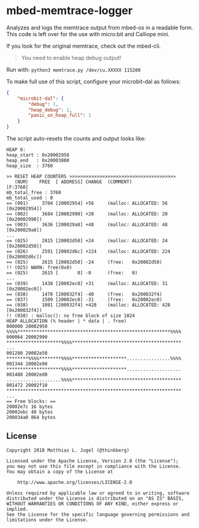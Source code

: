 # mbed-memtrace-logger

Analyzes and logs the memtrace output from mbed-os in a readable form. 
This code is left over for the use with micro:bit and Calliope mini.

If you look for the original memtrace, check out the mbed-cli.

> You need to enable heap debug output!

Run with: `python3 memtrace.py /dev/cu.XXXXX 115200`

To make full use of this script, configure your microbit-dal as follows:

```json
{
	"microbit-dal": {
		"debug": 1,
		"heap_debug": 1,
		"panic_on_heap_full": 1
	}
}
```

The script auto-resets the counts and output looks like:
```
HEAP 0: 
heap_start : 0x20002950
heap_end   : 0x20003800
heap_size  : 3760

>> RESET HEAP COUNTERS >>>>>>>>>>>>>>>>>>>>>>>>>>>>>>>>>>>>>>>
   (NUM)    FREE  [ ADDRESS] CHANGE  (COMMENT)
[F:3760] 
mb_total_free : 3760
mb_total_used : 0
== (001)     3704 [20002954] +56     (malloc: ALLOCATED: 56 [0x20002954])
== (002)     3684 [20002990] +20     (malloc: ALLOCATED: 20 [0x20002990])
== (003)     3636 [200029a8] +48     (malloc: ALLOCATED: 48 [0x200029a8])
...
== (025)     2815 [20002d50] +24     (malloc: ALLOCATED: 24 [0x20002d50])
== (026)     2591 [20002d6c] +224    (malloc: ALLOCATED: 224 [0x20002d6c])
== (025)     2615 [20002d50] -24     (free:   0x20002d50)
!! (025) WARN: free(0x0)
== (025)     2615 [       0] -0      (free:   0)
...
== (039)     1438 [20002ec0] +31     (malloc: ALLOCATED: 31 [0x20002ec0])
== (038)     1478 [200032f4] -40     (free:   0x200032f4)
== (037)     1509 [20002ec0] -31     (free:   0x20002ec0)
== (038)     1081 [200032f4] +428    (malloc: ALLOCATED: 428 [0x200032f4])
!! (038) : malloc(): no free block of size 1024
HEAP ALLOCATION (% header | * data | . free)
000000 20002950 %%%%********************************************************%%%%
000064 20002990 ********************%%%%****************************************
...
001280 20002e50 ********%%%%********%%%%********************................%%%%
001344 20002e90 ********************%%%%********************....................
001408 20002ed0 ....................%%%%****************************************
001472 20002f10 ****************************************************************
...
== Free blocks: ==
20002e7c 16 bytes
20002ebc 40 bytes
200034a0 864 bytes
```

## License

```
Copyright 2018 Matthias L. Jugel (@thinkberg)

Licensed under the Apache License, Version 2.0 (the "License");
you may not use this file except in compliance with the License.
You may obtain a copy of the License at

    http://www.apache.org/licenses/LICENSE-2.0

Unless required by applicable law or agreed to in writing, software
distributed under the License is distributed on an "AS IS" BASIS,
WITHOUT WARRANTIES OR CONDITIONS OF ANY KIND, either express or implied.
See the License for the specific language governing permissions and
limitations under the License.
```
